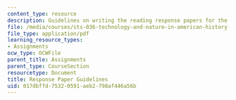 ```yaml
---
content_type: resource
description: Guidelines on writing the reading response papers for the course.
file: /media/courses/sts-036-technology-and-nature-in-american-history-spring-2008/017dbffd75320591aeb2798af446a56b_response_guide.pdf
file_type: application/pdf
learning_resource_types:
- Assignments
ocw_type: OCWFile
parent_title: Assignments
parent_type: CourseSection
resourcetype: Document
title: Response Paper Guidelines
uid: 017dbffd-7532-0591-aeb2-798af446a56b
---
```

